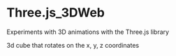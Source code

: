 # Three.js_3DWeb
Experiments with 3D animations with the Three.js library


3d cube that rotates on the x, y, z coordinates
